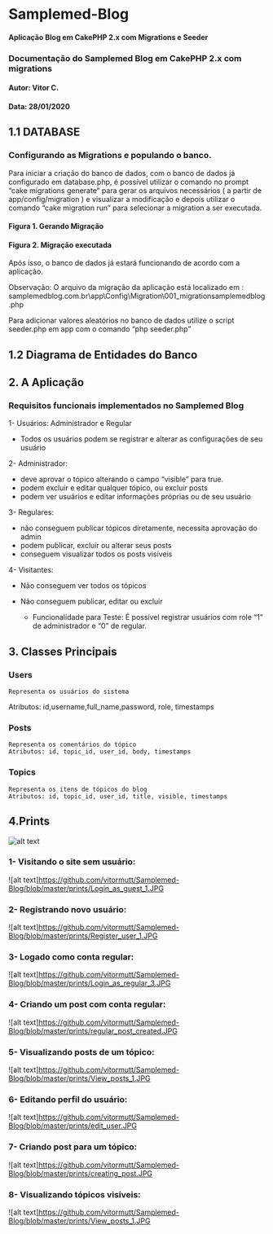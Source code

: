 # Samplemed-Blog
#### Aplicação Blog em CakePHP 2.x com Migrations e Seeder

### Documentação do Samplemed Blog em CakePHP 2.x com migrations
#### Autor: Vitor C.
#### Data: 28/01/2020

## 1.1 DATABASE 
### Configurando as Migrations e populando o banco.

Para iniciar a criação do banco de dados, com o banco de dados já configurado em database.php, é possível utilizar o comando no prompt “cake migrations generate” para gerar os arquivos necessários ( a partir de app/config/migration ) e visualizar a modificação e depois utilizar o comando “cake migration run” para selecionar a migration a ser executada. 


#### Figura 1. Gerando Migração







#### Figura 2. Migração executada


Após isso, o banco de dados já estará funcionando de acordo com a aplicação.

Observação: O arquivo da migração da aplicação está localizado em : samplemedblog.com.br\app\Config\Migration\001_migrationsamplemedblog.php

Para adicionar valores aleatórios no banco de dados utilize o script seeder.php em app com o comando “php seeder.php”







## 1.2 Diagrama de Entidades do Banco



## 2. A Aplicação
### Requisitos funcionais implementados no Samplemed Blog

1- Usuários: Administrador e Regular
- Todos os usuários podem se registrar e alterar as configurações de seu usuário

2- Administrador:
- deve aprovar o tópico alterando o campo “visible” para true.
- podem excluir e editar qualquer tópico, ou excluir posts
- podem ver usuários e editar informações próprias ou de seu usuário

3- Regulares:
- não conseguem publicar tópicos diretamente, necessita aprovação do admin
- podem publicar, excluir ou alterar seus posts
- conseguem visualizar todos os posts visíveis

4- Visitantes:
- Não conseguem ver todos os tópicos
- Não conseguem publicar, editar ou excluir



	- Funcionalidade para Teste: É possível registrar usuários com role “1” de administrador e “0” de regular.



## 3. Classes Principais

### Users
	Representa os usuários do sistema
Atributos: id,username,full_name,password, role,  timestamps


### Posts
	Representa os comentários do tópico
	Atributos: id, topic_id, user_id, body, timestamps

### Topics
	Representa os itens de tópicos do blog
	Atributos: id, topic_id, user_id, title, visible, timestamps



## 4.Prints
![alt text](https://raw.githubusercontent.com/username/projectname/branch/path/to/img.png)

### 1- Visitando o site sem usuário:
![alt text]https://github.com/vitormutt/Samplemed-Blog/blob/master/prints/Login_as_guest_1.JPG

### 2- Registrando novo usuário:
![alt text]https://github.com/vitormutt/Samplemed-Blog/blob/master/prints/Register_user_1.JPG

### 3- Logado como conta regular:
![alt text]https://github.com/vitormutt/Samplemed-Blog/blob/master/prints/Login_as_regular_3.JPG

### 4- Criando um post com conta regular:
![alt text]https://github.com/vitormutt/Samplemed-Blog/blob/master/prints/regular_post_created.JPG

### 5- Visualizando posts de um tópico:
![alt text]https://github.com/vitormutt/Samplemed-Blog/blob/master/prints/View_posts_1.JPG

### 6- Editando perfil do usuário:
![alt text]https://github.com/vitormutt/Samplemed-Blog/blob/master/prints/edit_user.JPG

### 7- Criando post para um tópico:
![alt text]https://github.com/vitormutt/Samplemed-Blog/blob/master/prints/creating_post.JPG

### 8- Visualizando tópicos visiveis:
![alt text]https://github.com/vitormutt/Samplemed-Blog/blob/master/prints/View_posts_1.JPG

